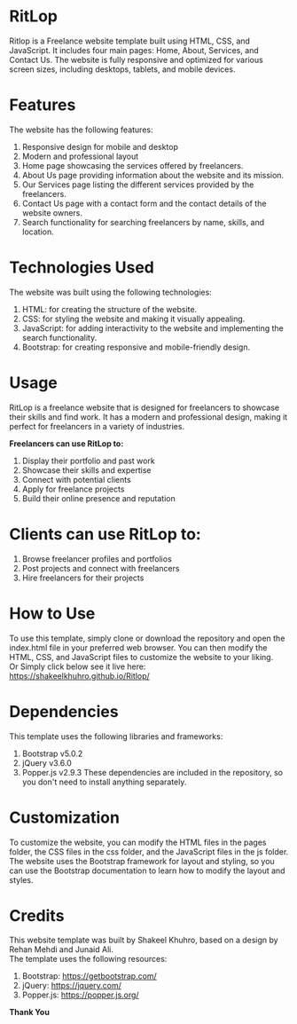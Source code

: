 # RitLop 
Ritlop is a Freelance website template built using HTML, CSS, and JavaScript. It includes four main pages: Home, About, Services, and Contact Us. The website is fully responsive and optimized for various screen sizes, including desktops, tablets, and mobile devices.

# Features
The website has the following features:

1. Responsive design for mobile and desktop
1. Modern and professional layout
1. Home page showcasing the services offered by freelancers.
1. About Us page providing information about the website and its mission.
1. Our Services page listing the different services provided by the freelancers.
1. Contact Us page with a contact form and the contact details of the website owners.
1. Search functionality for searching freelancers by name, skills, and location.

# Technologies Used
The website was built using the following technologies:

1. HTML: for creating the structure of the website.
1. CSS: for styling the website and making it visually appealing.
1. JavaScript: for adding interactivity to the website and implementing the search functionality.
1. Bootstrap: for creating responsive and mobile-friendly design.

# Usage
RitLop is a freelance website that is designed for freelancers to showcase their skills and find work. It has a modern and professional design, making it perfect for freelancers in a variety of industries.

**Freelancers can use RitLop to:**
1. Display their portfolio and past work
1. Showcase their skills and expertise
1. Connect with potential clients
1. Apply for freelance projects
1. Build their online presence and reputation

# Clients can use RitLop to:
1. Browse freelancer profiles and portfolios
1. Post projects and connect with freelancers
1. Hire freelancers for their projects


# How to Use
To use this template, simply clone or download the repository and open the index.html file in your preferred web browser. You can then modify the HTML, CSS, and JavaScript files to customize the website to your liking.<br>
Or Simply click below see it live here: <br>
https://shakeelkhuhro.github.io/Ritlop/

# Dependencies
This template uses the following libraries and frameworks:

1. Bootstrap v5.0.2
1. jQuery v3.6.0
1. Popper.js v2.9.3
These dependencies are included in the repository, so you don't need to install anything separately.

# Customization
To customize the website, you can modify the HTML files in the pages folder, the CSS files in the css folder, and the JavaScript files in the js folder.<br> The website uses the Bootstrap framework for layout and styling, so you can use the Bootstrap documentation to learn how to modify the layout and styles.

# Credits
This website template was built by Shakeel Khuhro, based on a design by Rehan Mehdi and Junaid Ali.<br> The template uses the following resources:

1. Bootstrap: https://getbootstrap.com/
1. jQuery: https://jquery.com/
1. Popper.js: https://popper.js.org/

**Thank You**